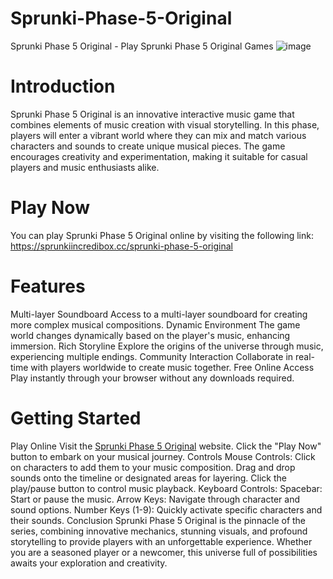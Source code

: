 # Sprunki-Phase-5-Original
Sprunki Phase 5 Original - Play Sprunki Phase 5 Original Games
![image](https://github.com/user-attachments/assets/eba2a781-89a4-4b45-8501-a473d49b8c23)


# Introduction
Sprunki Phase 5 Original is an innovative interactive music game that combines elements of music creation with visual storytelling. In this phase, players will enter a vibrant world where they can mix and match various characters and sounds to create unique musical pieces. The game encourages creativity and experimentation, making it suitable for casual players and music enthusiasts alike.
# Play Now
You can play Sprunki Phase 5 Original online by visiting the following link:
https://sprunkiincredibox.cc/sprunki-phase-5-original

# Features
Multi-layer Soundboard	Access to a multi-layer soundboard for creating more complex musical compositions.
Dynamic Environment	The game world changes dynamically based on the player's music, enhancing immersion.
Rich Storyline	Explore the origins of the universe through music, experiencing multiple endings.
Community Interaction	Collaborate in real-time with players worldwide to create music together.
Free Online Access	Play instantly through your browser without any downloads required.
# Getting Started
Play Online
Visit the [Sprunki Phase 5 Original](https://sprunkiincredibox.cc/sprunki-phase-5-original) website.
Click the "Play Now" button to embark on your musical journey.
Controls
Mouse Controls:
Click on characters to add them to your music composition.
Drag and drop sounds onto the timeline or designated areas for layering.
Click the play/pause button to control music playback.
Keyboard Controls:
Spacebar: Start or pause the music.
Arrow Keys: Navigate through character and sound options.
Number Keys (1-9): Quickly activate specific characters and their sounds.
Conclusion
Sprunki Phase 5 Original is the pinnacle of the series, combining innovative mechanics, stunning visuals, and profound storytelling to provide players with an unforgettable experience. Whether you are a seasoned player or a newcomer, this universe full of possibilities awaits your exploration and creativity.

